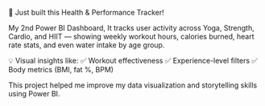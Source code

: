 🚀 Just built this Health & Performance Tracker!

My 2nd Power BI Dashboard, It tracks user activity across Yoga, Strength, Cardio, and HIIT — showing weekly workout hours, calories burned, heart rate stats, and even water intake by age group.

💡 Visual insights like:
✅ Workout effectiveness
✅ Experience-level filters
✅ Body metrics (BMI, fat %, BPM)

This project helped me improve my data visualization and storytelling skills using Power BI.
